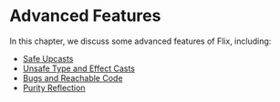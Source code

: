 # Advanced Features

In this chapter, we discuss some advanced features of Flix, including:

- [Safe Upcasts](./upcast.md)
- [Unsafe Type and Effect Casts](./casts.md)
- [Bugs and Reachable Code](./bug-and-unreachable.md)
- [Purity Reflection](./purity-reflection.md)
